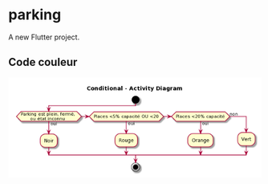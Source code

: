 # parking

A new Flutter project.

## Code couleur

![Diagramme d'activité du choix du code couleur pour un parking](images/color_code.png "Détermination du code couleur pour les parkings.")

